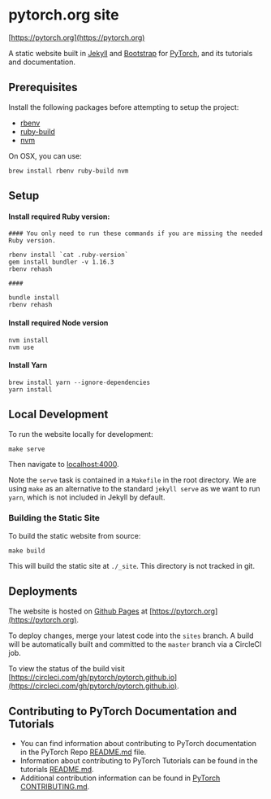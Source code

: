 # pytorch.org site

[https://pytorch.org](https://pytorch.org)

A static website built in [Jekyll](https://jekyllrb.com/) and [Bootstrap](https://getbootstrap.com/) for [PyTorch](https://pytorch.org/), and its tutorials and documentation.

## Prerequisites

Install the following packages before attempting to setup the project:

- [rbenv](https://github.com/rbenv/rbenv)
- [ruby-build](https://github.com/rbenv/ruby-build)
- [nvm](https://github.com/creationix/nvm)

On OSX, you can use:

```
brew install rbenv ruby-build nvm
```

## Setup

#### Install required Ruby version:

```
#### You only need to run these commands if you are missing the needed Ruby version.

rbenv install `cat .ruby-version`
gem install bundler -v 1.16.3
rbenv rehash

####

bundle install
rbenv rehash
```

#### Install required Node version

```
nvm install
nvm use
```

#### Install Yarn

```
brew install yarn --ignore-dependencies
yarn install
```

## Local Development

To run the website locally for development:

```
make serve
```

Then navigate to [localhost:4000](localhost:4000).

Note the `serve` task is contained in a `Makefile` in the root directory. We are using `make` as an alternative to the standard `jekyll serve` as we want to run `yarn`, which is not included in Jekyll by default.

### Building the Static Site

To build the static website from source:

```
make build
```

This will build the static site at `./_site`. This directory is not tracked in git.

## Deployments

The website is hosted on [Github Pages](https://pages.github.com/) at [https://pytorch.org](https://pytorch.org).

To deploy changes, merge your latest code into the `sites` branch. A build will be automatically built and committed to the `master` branch via a CircleCI job.

To view the status of the build visit [https://circleci.com/gh/pytorch/pytorch.github.io](https://circleci.com/gh/pytorch/pytorch.github.io).

## Contributing to PyTorch Documentation and Tutorials
* You can find information about contributing to PyTorch documentation in the 
PyTorch Repo [README.md](https://github.com/pytorch/pytorch/blob/master/README.md) file. 
* Information about contributing to PyTorch Tutorials can be found in the 
tutorials [README.md](https://github.com/pytorch/tutorials/blob/master/README.md).
* Additional contribution information can be found in [PyTorch CONTRIBUTING.md](https://github.com/pytorch/pytorch/blob/master/CONTRIBUTING.md).
